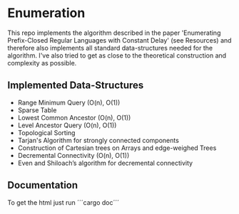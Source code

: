 # Enumeration
This repo implements the algorithm described in the paper 'Enumerating Prefix-Closed Regular Languages with Constant Delay' (see Resources) and therefore also implements all standard data-structures needed for the algorithm.
I've also tried to get as close to the theoretical construction and complexity as possible.

## Implemented  Data-Structures
- Range Minimum Query (O(n), O(1))
- Sparse Table
- Lowest Common Ancestor (O(n), O(1))
- Level Ancestor Query (O(n), O(1))
- Topological Sorting
- Tarjan's Algorithm for strongly connected components
- Construction of Cartesian trees on Arrays and edge-weighed Trees
- Decremental Connectivity (O(n), O(1))
- Even and Shiloach’s algorithm for decremental connectivity

## Documentation
To get the html just run ´´´cargo doc´´´